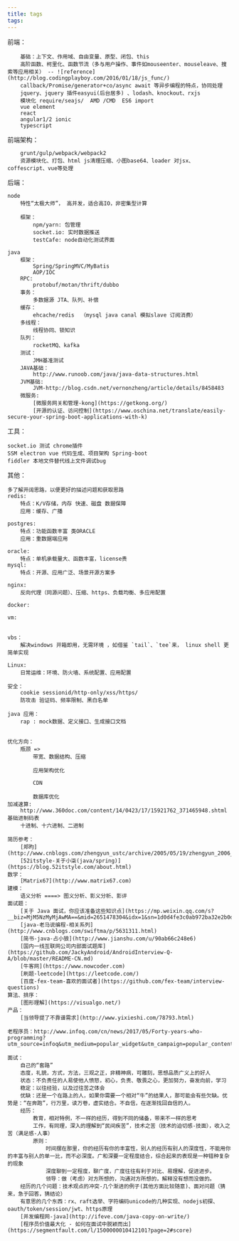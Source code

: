 ```yaml
---
title: tags
tags:
---
```


前端：

        基础：上下文、作用域、自由变量、原型、闭包、this
        高阶函数、柯里化、函数节流（多与用户操作、事件如mouseenter、mouseleave、搜索等应用相关） -- ![reference](http://blog.codingplayboy.com/2016/01/18/js_func/)
        callback/Promise/generator+co/async await 等异步编程的特点，协同处理
        jquery、jquery 插件easyui(后台居多) 、lodash、knockout、rxjs
        模块化 require/seajs/  AMD /CMD  ES6 import
        vue element
        react
        angular1/2 ionic
        typescript

前端架构：

        grunt/gulp/webpack/webpack2
        资源模块化、打包、html js清理压缩、小图base64、loader 对jsx、coffescript、vue等处理

后端：

    node
        特性“太极大师”， 高并发，适合高IO，非密集型计算

        框架：
            npm/yarn: 包管理
            socket.io: 实时数据推送
            testCafe: node自动化测试界面

    java
        框架：
            Spring/SpringMVC/MyBatis
            AOP/IOC
        RPC:
            protobuf/motan/thrift/dubbo
        事务：
            多数据源 JTA、队列、补偿
        缓存：
            ehcache/redis  （mysql java canal 模拟slave 订阅消费）
        多线程：
            线程协同、锁知识
        队列：
            rocketMQ、kafka
        测试：
            JMH基准测试
        JAVA基础：
            http://www.runoob.com/java/java-data-structures.html
        JVM基础:
            JVM-http://blog.csdn.net/vernonzheng/article/details/8458483
        微服务:
            [微服务网关和管理-kong](https://getkong.org/)
            [开源的认证、访问控制](https://www.oschina.net/translate/easily-secure-your-spring-boot-applications-with-k)

工具：

    socket.io 测试 chrome插件
    SSM electron vue 代码生成、项目架构 Spring-boot
    fiddler 本地文件替代线上文件调试bug

其他：

    多了解开阔思路，以便更好的描述问题和获取思路
    redis:
        特点：K/V存储，内存 快速、磁盘 数据保障
        应用：缓存、广播

    postgres:
        特点：功能函数丰富 类ORACLE
        应用：重数据端应用

    oracle:
        特点：单机承载量大、函数丰富，license贵
    mysql:
        特点：开源、应用广泛、场景开源方案多

    nginx:
        反向代理（同源问题）、压缩、https、负载均衡、多应用配置

    docker:

    vm:


    vbs：
        解决windows 开箱即用，无需环境 ，如借鉴 `tail`、`tee`来， linux shell 更简单实现

    Linux:
        日常运维：环境、防火墙、系统配置、应用配置

    安全：
        cookie sessionid/http-only/xss/https/
        防攻击 验证码、频率限制、黑白名单

    java 应用：
        rap : mock数据、定义接口、生成接口文档


    优化方向：
        瓶颈 =>
            带宽、数据结构、压缩

            应用架构优化

            CDN

            数据库优化
    加减速算:
        http://www.360doc.com/content/14/0423/17/15921762_371465948.shtml
    基础进制码表
        十进制、十六进制、二进制
    
    简历参考：
        [郑昀](http://www.cnblogs.com/zhengyun_ustc/archive/2005/05/19/zhengyun_2006_chinese_resume.html)
        [52itstyle-关于小柒(java/spring)](https://blog.52itstyle.com/about.html)
    数学：
        [Matrix67](http://www.matrix67.com)
    建模：
        语义分析 ====> 图义分析、影义分析、影评
    面试题：
        [关于 Java 面试，你应该准备这些知识点](https://mp.weixin.qq.com/s?__biz=MjM5NzMyMjAwMA==&mid=2651478304&idx=1&sn=1d0d4fe3c0ab972ba32e2b0d8d246e71&chksm=bd25355f8a52bc49a8d6e4f6141a3f9270eb8c42e4a984d8953a089aecbed287c1616295333a&mpshare=1&scene=1&srcid=0406UdUJTBRIKSgaARqGPdKU#rd)
        [java-老马说编程-相关系列](http://www.cnblogs.com/swiftma/p/5631311.html)
        [简书-java-占小狼](http://www.jianshu.com/u/90ab66c248e6)
        [国内一线互联网公司内部面试题库](https://github.com/JackyAndroid/AndroidInterview-Q-A/blob/master/README-CN.md)
        [牛客网](https://www.nowcoder.com)
        [刷题-leetcode](https://leetcode.com/)
        [百度-fex-team-喜欢的面试者](https://github.com/fex-team/interview-questions)
    算法、排序：
        [图形理解](https://visualgo.net/)
    产品：
        [当领导提了不靠谱需求](http://www.yixieshi.com/78793.html)
    
    老程序员：http://www.infoq.com/cn/news/2017/05/Forty-years-who-programming?utm_source=infoq&utm_medium=popular_widget&utm_campaign=popular_content_list&utm_content=homepage

    面试：
        自己的“套路”
        态度，礼貌，方式，方法，三观之正，非精神病，可雕刻，思想品质广义上的好人
        状态：不负责任的人易使他人愤怒，初心，负责、敬畏之心，更加努力，奋发向前，学习
        稳定：以往经验，以及过往苦之体会
        优缺：还是一个在路上的人，如果你需要一个相对“牛”的结果人，那可能会有些欠缺。优势是：“在奔跑”，行万里，读万卷，虚实结合。不自信，在逐渐找回自信的人。
        经历：
            教育，相对特例，不一样的经历，得到不同的储备，带来不一样的思考
            工作，有同理，深入的理解到“民间疾苦”，技术之苦（技术的迫切感-技面），收入之苦（满足感-人事）
            原则：
                时间摆在那里，你的经历有你的丰富性，别人的经历有别人的深度性，不能用你的丰富与别人的单一比，而不必深度。广和深要一定程度结合，综合起来的表现是一种错种复杂的现象
                深度聊到一定程度，聊广度，广度往往有利于对比、易理解，促进进步。
                领导：做（考虑）对方所想的，沟通对方所想的，解释没有想而没做的。
        经历的几个问题：技术观点的冲突-几个渐进的例子(其他方面比较随意)、面对问题（猜来，急于回答，猜结论）
        有意思的几个东西：rx、raft选举、字符编码unicode的几种实现、nodejs初探、oauth/token/session/jwt、https原理
        [并发编程网-java](http://ifeve.com/java-copy-on-write/)
        [程序员价值最大化 - 如何在面试中脱颖而出](https://segmentfault.com/l/1500000010412101?page=2#score)
